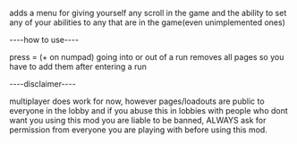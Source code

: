 adds a menu for giving yourself any scroll in the game and the ability to set any of your abilities to any that are in the game(even unimplemented ones)

----how to use----

press = (+ on numpad)
going into or out of a run removes all pages so you have to add them after entering a run

----disclaimer----

multiplayer does work for now, however pages/loadouts are public to everyone in the lobby and if you abuse this in lobbies with people who dont want you using this mod you are liable to be banned, ALWAYS ask for permission from everyone you are playing with before using this mod.
